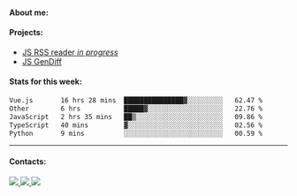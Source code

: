 #### About me:

#### Projects:
- [JS RSS reader *in progress*](https://github.com/GKoil/frontend-project-lvl3)
- [JS GenDiff](https://github.com/GKoil/GenDiff)

#### Stats for this week:
<!--START_SECTION:waka-->

```txt
Vue.js       16 hrs 28 mins  ███████████████▓░░░░░░░░░   62.47 %
Other        6 hrs           █████▓░░░░░░░░░░░░░░░░░░░   22.76 %
JavaScript   2 hrs 35 mins   ██▒░░░░░░░░░░░░░░░░░░░░░░   09.86 %
TypeScript   40 mins         ▓░░░░░░░░░░░░░░░░░░░░░░░░   02.56 %
Python       9 mins          ░░░░░░░░░░░░░░░░░░░░░░░░░   00.59 %
```

<!--END_SECTION:waka-->
---
#### Contacts:

<a target='_blank' title='LinkedIn' href="https://www.linkedin.com/in/gkoil/">
  <img src="https://img.shields.io/badge/LinkedIn-0077B5?style=for-the-badge&logo=linkedin&logoColor=white" />
</a>
<a target='_blank' title='Telegram' href="https://t.me/gkoil">
  <img src="https://img.shields.io/badge/Telegram-2CA5E0?style=for-the-badge&logo=telegram&logoColor=white" />
</a>
<a target='_blank' title='Gmail' href="mailto: gk.grigorev@gmail.com">
  <img src="https://img.shields.io/badge/Gmail-D14836?style=for-the-badge&logo=gmail&logoColor=white" />
</a>

